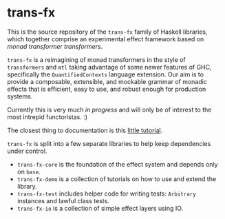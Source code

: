 trans-fx
========

This is the source repository of the `trans-fx` family of Haskell libraries, which together comprise an experimental effect framework based on _monad transformer transformers_.

`trans-fx` is a reimagining of monad transformers in the style of `transformers` and `mtl` taking advantage of some newer features of GHC, specifically the `QuantifiedContexts` language extension. Our aim is to provide a composable, extensible, and mockable grammar of monadic effects that is efficient, easy to use, and robust enough for production systems.

Currently this is very much _in progress_ and will only be of interest to the most intrepid functoristas. :)

The closest thing to documentation is this [little tutorial](http://nbloomf.blog/trans-fx/intro.html).

`trans-fx` is split into a few separate libraries to help keep dependencies under control.

* `trans-fx-core` is the foundation of the effect system and depends only on `base`.
* `trans-fx-demo` is a collection of tutorials on how to use and extend the library.
* `trans-fx-test` includes helper code for writing tests: `Arbitrary` instances and lawful class tests.
* `trans-fx-io` is a collection of simple effect layers using IO.
